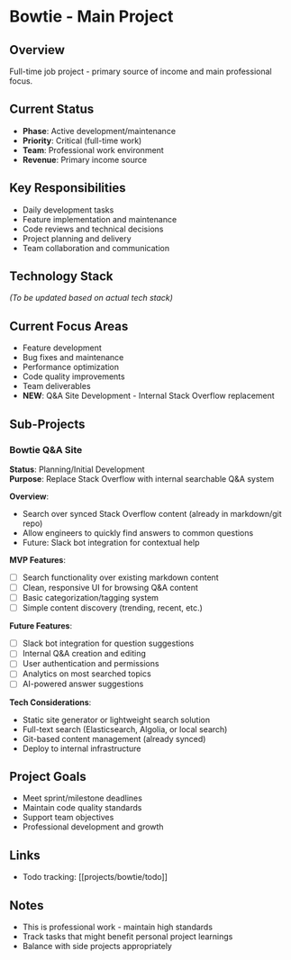 # Bowtie - Main Project

## Overview
Full-time job project - primary source of income and main professional focus.

## Current Status
- **Phase**: Active development/maintenance
- **Priority**: Critical (full-time work)
- **Team**: Professional work environment
- **Revenue**: Primary income source

## Key Responsibilities
- Daily development tasks
- Feature implementation and maintenance
- Code reviews and technical decisions
- Project planning and delivery
- Team collaboration and communication

## Technology Stack
*(To be updated based on actual tech stack)*

## Current Focus Areas
- Feature development
- Bug fixes and maintenance
- Performance optimization
- Code quality improvements
- Team deliverables
- **NEW**: Q&A Site Development - Internal Stack Overflow replacement

## Sub-Projects

### Bowtie Q&A Site
**Status**: Planning/Initial Development  
**Purpose**: Replace Stack Overflow with internal searchable Q&A system

**Overview**:
- Search over synced Stack Overflow content (already in markdown/git repo)
- Allow engineers to quickly find answers to common questions
- Future: Slack bot integration for contextual help

**MVP Features**:
- [ ] Search functionality over existing markdown content
- [ ] Clean, responsive UI for browsing Q&A content
- [ ] Basic categorization/tagging system
- [ ] Simple content discovery (trending, recent, etc.)

**Future Features**:
- [ ] Slack bot integration for question suggestions
- [ ] Internal Q&A creation and editing
- [ ] User authentication and permissions
- [ ] Analytics on most searched topics
- [ ] AI-powered answer suggestions

**Tech Considerations**:
- Static site generator or lightweight search solution
- Full-text search (Elasticsearch, Algolia, or local search)
- Git-based content management (already synced)
- Deploy to internal infrastructure

## Project Goals
- Meet sprint/milestone deadlines
- Maintain code quality standards
- Support team objectives
- Professional development and growth

## Links
- Todo tracking: [[projects/bowtie/todo]]

## Notes
- This is professional work - maintain high standards
- Track tasks that might benefit personal project learnings
- Balance with side projects appropriately